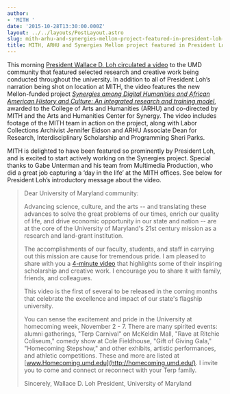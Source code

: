 ```yaml
---
author:
- 'MITH '
date: '2015-10-28T13:30:00.000Z'
layout: ../../layouts/PostLayout.astro
slug: mith-arhu-and-synergies-mellon-project-featured-in-president-loh-video
title: MITH, ARHU and Synergies Mellon project featured in President Loh video
---
```


This morning [President Wallace D. Loh circulated a video](https://www.youtube.com/watch?v=aL6x6fNsouY) to the UMD community that featured selected research and creative work being conducted throughout the university. In addition to all of President Loh’s narration being shot on location at MITH, the video features the new Mellon-funded project [_Synergies among Digital Humanities and African American History and Culture: An integrated research and training model_](http://mith.umd.edu/mith-partners-in-1-25-million-mellon-grant/), awarded to the College of Arts and Humanities (ARHU) and co-directed by MITH and the Arts and Humanities Center for Synergy. The video includes footage of the MITH team in action on the project, along with Labor Collections Archivist Jennifer Eidson and ARHU Associate Dean for Research, Interdisciplinary Scholarship and Programming Sheri Parks.

MITH is delighted to have been featured so prominently by President Loh, and is excited to start actively working on the Synergies project. Special thanks to Gabe Unterman and his team from Multimedia Production, who did a great job capturing a ‘day in the life’ at the MITH offices. See below for President Loh’s introductory message about the video.

> Dear University of Maryland community:
>
> Advancing science, culture, and the arts -- and translating these advances to solve the great problems of our times, enrich our quality of life, and drive economic opportunity in our state and nation -- are at the core of the University of Maryland's 21st century mission as a research and land-grant institution.
>
> The accomplishments of our faculty, students, and staff in carrying out this mission are cause for tremendous pride. I am pleased to share with you a [4-minute video](https://youtu.be/aL6x6fNsouY) that highlights some of their inspiring scholarship and creative work. I encourage you to share it with family, friends, and colleagues.
>
> This video is the first of several to be released in the coming months that celebrate the excellence and impact of our state's flagship university.
>
> You can sense the excitement and pride in the University at homecoming week, November 2 - 7. There are many spirited events: alumni gatherings, "Terp Carnival" on McKeldin Mall, "Rave at Ritchie Coliseum," comedy show at Cole Fieldhouse, "Gift of Giving Gala," "Homecoming Stepshow," and other exhibits, artistic performances, and athletic competitions. These and more are listed at [www.Homecoming.umd.edu](http://homecoming.umd.edu/). I invite you to come and connect or reconnect with your Terp family.
>
> Sincerely, Wallace D. Loh President, University of Maryland
